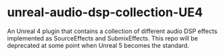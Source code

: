 # unreal-audio-dsp-collection-UE4
An Unreal 4 plugin that contains a collection of different audio DSP effects implemented as SourceEffects and SubmixEffects. This repo will be deprecated at some point when Unreal 5 becomes the standard.
